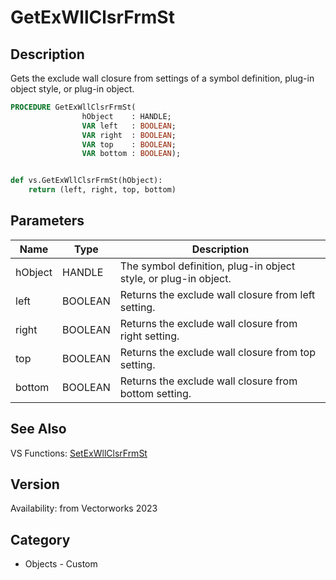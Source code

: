 # GetExWllClsrFrmSt

## Description
Gets the exclude wall closure from settings of a symbol definition, plug-in object style, or plug-in object.

```pascal
PROCEDURE GetExWllClsrFrmSt(
				hObject    : HANDLE;
				VAR left   : BOOLEAN;
				VAR right  : BOOLEAN;
				VAR top    : BOOLEAN;
				VAR bottom : BOOLEAN);
```

```python

def vs.GetExWllClsrFrmSt(hObject):
    return (left, right, top, bottom)
```

## Parameters
|Name|Type|Description|
|---|---|---|
|hObject|HANDLE|The symbol definition, plug-in object style, or plug-in object.|
|left|BOOLEAN|Returns the exclude wall closure from left setting.|
|right|BOOLEAN|Returns the exclude wall closure from right setting.|
|top|BOOLEAN|Returns the exclude wall closure from top setting.|
|bottom|BOOLEAN|Returns the exclude wall closure from bottom setting.|

## See Also
VS Functions:
[SetExWllClsrFrmSt](SetExWllClsrFrmSt.md)

## Version
Availability: from Vectorworks 2023
## Category
* Objects - Custom

